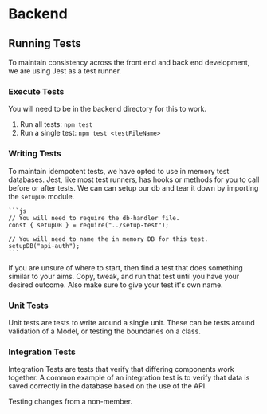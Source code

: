 # Backend

## Running Tests

To maintain consistency across the front end and back end development, we are using Jest
as a test runner. 

### Execute Tests

You will need to be in the backend directory for this to work.

1. Run all tests: `npm test`
1. Run a single test: `npm test <testFileName>`

### Writing Tests

To maintain idempotent tests, we have opted to use in memory test databases. Jest, like
most test runners, has hooks or methods for you to call before or after tests. We can 
can setup our db and tear it down by importing the `setupDB` module.

    ```js
    // You will need to require the db-handler file.
    const { setupDB } = require("../setup-test");

    // You will need to name the in memory DB for this test. 
    setupDB("api-auth");
    ```

If you are unsure of where to start, then find a test that does something similar to your
aims. Copy, tweak, and run that test until you have your desired outcome. Also make sure
to give your test it's own name.

### Unit Tests

Unit tests are tests to write around a single unit. These can be tests around validation 
of a Model, or testing the boundaries on a class. 

### Integration Tests

Integration Tests are tests that verify that differing components work together. A common
example of an integration test is to verify that data is saved correctly in the database
based on the use of the API. 

Testing changes from a non-member.
